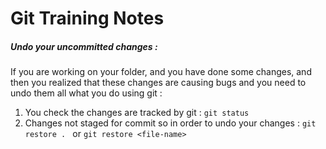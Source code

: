 # Git Training Notes 
##### Undo your uncommitted changes :
If you are working on your folder, and you have done some changes, and then you realized that these changes are causing bugs and you need to undo them all what you do using git :
1. You check the changes are tracked by git : `git status` 
2. Changes not staged for commit so in order to undo your changes : `git restore . ` or `git restore <file-name> `



